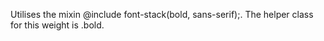 Utilises the mixin @include font-stack(bold, sans-serif);. The helper class for this weight is .bold.